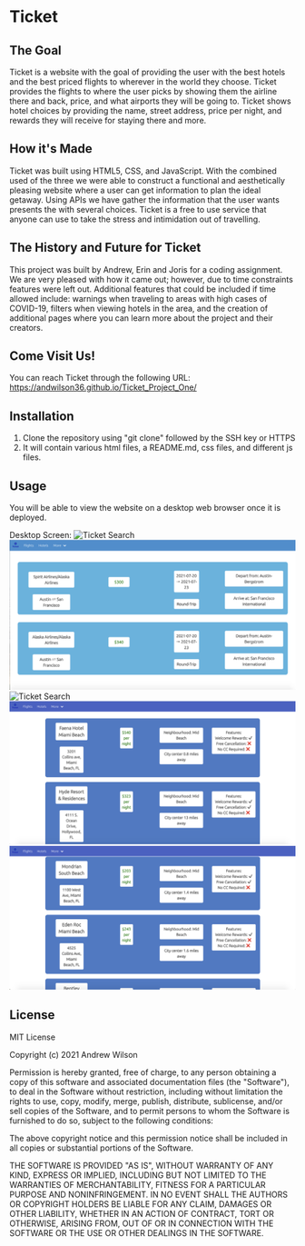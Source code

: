 # Ticket
## The Goal
Ticket is a website with the goal of providing the user with the best hotels and the best priced flights to wherever in the world they choose. Ticket provides the flights to where the user picks by showing them the airline there and back, price, and what airports they will be going to. Ticket shows hotel choices by providing the name, street address, price per night, and rewards they will receive for staying there and more.

## How it's Made
Ticket was built using HTML5, CSS, and JavaScript. With the combined used of the three we were able to construct a functional and aesthetically pleasing website where a user can get information to plan the ideal getaway. Using APIs we have gather the information that the user wants presents the with several choices. Ticket is a free to use service that anyone can use to take the stress and intimidation out of travelling. 

## The History and Future for Ticket
This project was built by Andrew, Erin and Joris for a coding assignment. We are very pleased with how it came out; however, due to time constraints features were left out. Additional features that could be included if time allowed include: warnings when traveling to areas with high cases of COVID-19, filters when viewing hotels in the area, and the creation of additional pages where you can learn more about the project and their creators. 

## Come Visit Us!
You can reach Ticket through the following URL: https://andwilson36.github.io/Ticket_Project_One/

## Installation 
1. Clone the repository using "git clone" followed by the SSH key or HTTPS 
2. It will contain various html files, a README.md, css files, and different js files.

## Usage
You will be able to view the website on a desktop web browser once it is deployed.

Desktop Screen:
![Ticket Search](./assets/images/flightSearch1img.png)
![Ticket Search](./assets/images/flightSearchResult2img.png)
![Ticket Search](./assets/images/hotelSearch1img.png)
![Ticket Search](./assets/images/hotelSearchResultimg.png)
![Ticket Search](./assets/images/hotelSearchRes2.png)

## License 
MIT License

Copyright (c) 2021 Andrew Wilson

Permission is hereby granted, free of charge, to any person obtaining a copy
of this software and associated documentation files (the "Software"), to deal
in the Software without restriction, including without limitation the rights
to use, copy, modify, merge, publish, distribute, sublicense, and/or sell
copies of the Software, and to permit persons to whom the Software is
furnished to do so, subject to the following conditions:

The above copyright notice and this permission notice shall be included in all
copies or substantial portions of the Software.

THE SOFTWARE IS PROVIDED "AS IS", WITHOUT WARRANTY OF ANY KIND, EXPRESS OR
IMPLIED, INCLUDING BUT NOT LIMITED TO THE WARRANTIES OF MERCHANTABILITY,
FITNESS FOR A PARTICULAR PURPOSE AND NONINFRINGEMENT. IN NO EVENT SHALL THE
AUTHORS OR COPYRIGHT HOLDERS BE LIABLE FOR ANY CLAIM, DAMAGES OR OTHER
LIABILITY, WHETHER IN AN ACTION OF CONTRACT, TORT OR OTHERWISE, ARISING FROM,
OUT OF OR IN CONNECTION WITH THE SOFTWARE OR THE USE OR OTHER DEALINGS IN THE
SOFTWARE.
